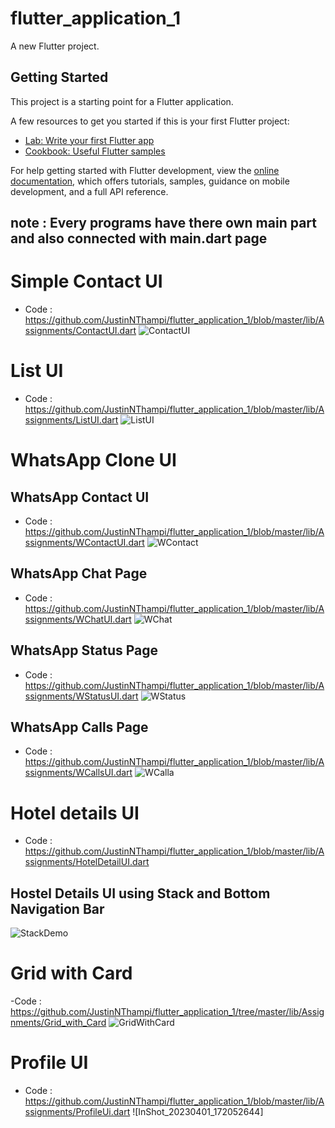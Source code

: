 # flutter_application_1

A new Flutter project.

## Getting Started

This project is a starting point for a Flutter application.

A few resources to get you started if this is your first Flutter project:

- [Lab: Write your first Flutter app](https://docs.flutter.dev/get-started/codelab)
- [Cookbook: Useful Flutter samples](https://docs.flutter.dev/cookbook)

For help getting started with Flutter development, view the
[online documentation](https://docs.flutter.dev/), which offers tutorials,
samples, guidance on mobile development, and a full API reference.

## note : Every programs have there own main part and also connected with main.dart page 

# Simple Contact UI 
  - Code : https://github.com/JustinNThampi/flutter_application_1/blob/master/lib/Assignments/ContactUI.dart
![ContactUI](https://user-images.githubusercontent.com/95224442/225706316-21e18fe6-16bc-4a46-b308-44d9498a23de.PNG)

# List UI
  - Code : https://github.com/JustinNThampi/flutter_application_1/blob/master/lib/Assignments/ListUI.dart
   ![ListUI](https://user-images.githubusercontent.com/95224442/227715563-943b571c-e333-4b9d-b302-2d490b91e232.PNG)

# WhatsApp Clone UI

## WhatsApp Contact UI
  - Code : https://github.com/JustinNThampi/flutter_application_1/blob/master/lib/Assignments/WContactUI.dart
  ![WContact](https://user-images.githubusercontent.com/95224442/225841385-97bc59ea-c7c5-4312-a70a-567a60c68a5c.PNG)

## WhatsApp Chat Page
  - Code : https://github.com/JustinNThampi/flutter_application_1/blob/master/lib/Assignments/WChatUI.dart
   ![WChat](https://user-images.githubusercontent.com/95224442/225905514-513bf5ba-b16e-4619-8aee-2048516f9bc1.PNG)

## WhatsApp Status Page
  - Code : https://github.com/JustinNThampi/flutter_application_1/blob/master/lib/Assignments/WStatusUI.dart
   ![WStatus](https://user-images.githubusercontent.com/95224442/225905772-2bcc3ecf-f2cc-44de-9c72-461151ce9e97.PNG)

## WhatsApp Calls Page
  - Code : https://github.com/JustinNThampi/flutter_application_1/blob/master/lib/Assignments/WCallsUI.dart
   ![WCalla](https://user-images.githubusercontent.com/95224442/225905991-25858f1b-e716-4c3f-918c-f39b6bb1f568.PNG)
   
# Hotel details UI 
  - Code : https://github.com/JustinNThampi/flutter_application_1/blob/master/lib/Assignments/HotelDetailUI.dart
  ## Hostel Details UI using Stack and Bottom Navigation Bar
  ![StackDemo](https://user-images.githubusercontent.com/95224442/228591291-3d90ba4d-9346-4294-a842-b391a706e35f.PNG)
  
# Grid with Card
  -Code : https://github.com/JustinNThampi/flutter_application_1/tree/master/lib/Assignments/Grid_with_Card
  ![GridWithCard](https://user-images.githubusercontent.com/95224442/229265982-4a75ad59-c424-48dc-9eb7-9f1af3b87abf.PNG)
  
# Profile UI
  - Code : https://github.com/JustinNThampi/flutter_application_1/blob/master/lib/Assignments/ProfileUi.dart
  ![InShot_20230401_172052644]
